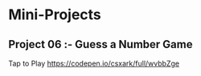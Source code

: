 # Mini-Projects

## Project 06 :- Guess a Number Game 
Tap to Play
https://codepen.io/csxark/full/wvbbZge
